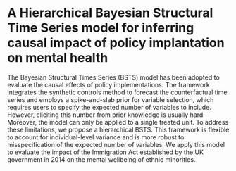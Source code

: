 # A Hierarchical Bayesian Structural Time Series model for inferring causal impact of policy implantation on mental health

The Bayesian Structural Times Series (BSTS) model has been adopted to evaluate the causal effects of policy implementations. The framework integrates the synthetic controls method to forecast the counterfactual time series and employs a spike-and-slab prior for variable selection, which requires users to specify the expected number of variables to include. However, eliciting this number from prior knowledge is usually hard. Moreover, the model can only be applied to a single treated unit. To address these limitations, we propose a hierarchical BSTS. This framework is flexible to account for individual-level variance and is more robust to misspecification of the expected number of variables. We apply this model to evaluate the impact of the Immigration Act established by the UK government in 2014 on the mental wellbeing of ethnic minorities.